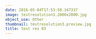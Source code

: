 ```yaml
---
date: 2016-05-04T17:53:50.347337
image: testresolution3.2000x2000.jpg
object_use: Other
thumbnail: testresolution3.preview.jpg
title: test res 03
---
```


